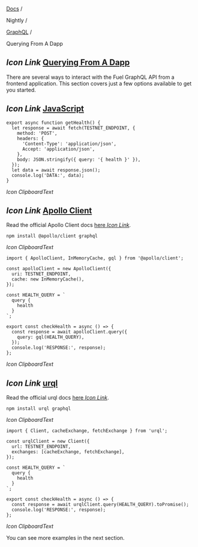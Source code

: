 [Docs](https://docs.fuel.network/) /

Nightly  /

[GraphQL](https://docs.fuel.network/docs/nightly/graphql/) /

Querying From A Dapp

## _Icon Link_ [Querying From A Dapp](https://docs.fuel.network/docs/nightly/graphql/querying-from-a-dapp/\#querying-from-a-dapp)

There are several ways to interact with the Fuel GraphQL API from a frontend application.
This section covers just a few options available to get you started.

## _Icon Link_ [JavaScript](https://docs.fuel.network/docs/nightly/graphql/querying-from-a-dapp/\#javascript)

```fuel_Box fuel_Box-idXKMmm-css
export async function getHealth() {
  let response = await fetch(TESTNET_ENDPOINT, {
    method: 'POST',
    headers: {
      'Content-Type': 'application/json',
      Accept: 'application/json',
    },
    body: JSON.stringify({ query: '{ health }' }),
  });
  let data = await response.json();
  console.log('DATA:', data);
}
```

_Icon ClipboardText_

## _Icon Link_ [Apollo Client](https://docs.fuel.network/docs/nightly/graphql/querying-from-a-dapp/\#apollo-client)

Read the official Apollo Client docs [here _Icon Link_](https://www.apollographql.com/apollo-client/).

```fuel_Box fuel_Box-idXKMmm-css
npm install @apollo/client graphql
```

_Icon ClipboardText_

```fuel_Box fuel_Box-idXKMmm-css
import { ApolloClient, InMemoryCache, gql } from '@apollo/client';

const apolloClient = new ApolloClient({
  uri: TESTNET_ENDPOINT,
  cache: new InMemoryCache(),
});

const HEALTH_QUERY = `
  query {
    health
  }
`;

export const checkHealth = async () => {
  const response = await apolloClient.query({
    query: gql(HEALTH_QUERY),
  });
  console.log('RESPONSE:', response);
};
```

_Icon ClipboardText_

## _Icon Link_ [urql](https://docs.fuel.network/docs/nightly/graphql/querying-from-a-dapp/\#urql)

Read the official urql docs [here _Icon Link_](https://formidable.com/open-source/urql/).

```fuel_Box fuel_Box-idXKMmm-css
npm install urql graphql
```

_Icon ClipboardText_

```fuel_Box fuel_Box-idXKMmm-css
import { Client, cacheExchange, fetchExchange } from 'urql';

const urqlClient = new Client({
  url: TESTNET_ENDPOINT,
  exchanges: [cacheExchange, fetchExchange],
});

const HEALTH_QUERY = `
  query {
    health
  }
`;

export const checkHealth = async () => {
  const response = await urqlClient.query(HEALTH_QUERY).toPromise();
  console.log('RESPONSE:', response);
};
```

_Icon ClipboardText_

You can see more examples in the next section.